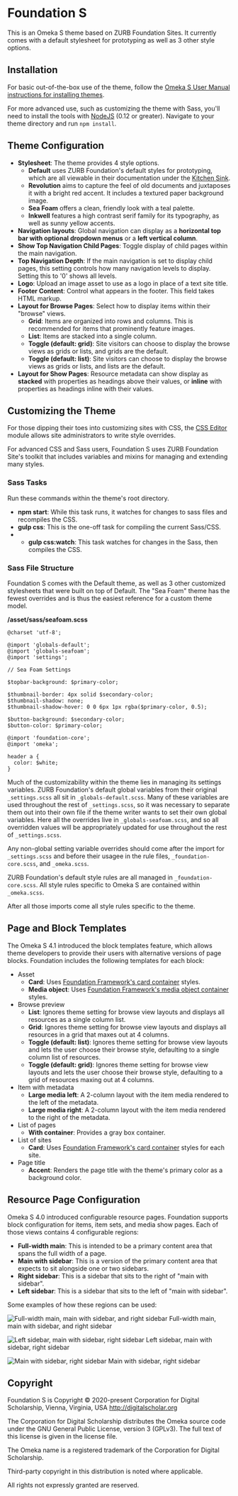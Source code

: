 # Foundation S

This is an Omeka S theme based on ZURB Foundation Sites. It currently comes with a default stylesheet for prototyping as well as 3 other style options. 

## Installation

For basic out-of-the-box use of the theme, follow the [Omeka S User Manual instructions for installing themes](https://omeka.org/s/docs/user-manual/sites/site_theme/#installing-themes). 

For more advanced use, such as customizing the theme with Sass, you'll need to install the tools with [NodeJS](https://nodejs.org/en/) (0.12 or greater). Navigate to your theme directory and run `npm install`.

## Theme Configuration

* **Stylesheet**: The theme provides 4 style options.
  * **Default** uses ZURB Foundation's default styles for prototyping, which are all viewable in their documentation under the [Kitchen Sink](https://get.foundation/sites/docs/kitchen-sink.html).
  * **Revolution** aims to capture the feel of old documents and juxtaposes it with a bright red accent. It includes a textured paper background image.
  * **Sea Foam** offers a clean, friendly look with a teal palette.
  * **Inkwell** features a high contrast serif family for its typography, as well as sunny yellow accents.
* **Navigation layouts**: Global navigation can display as a **horizontal top bar with optional dropdown menus** or a **left vertical column**.
* **Show Top Navigation Child Pages**: Toggle display of child pages within the main navigation.
* **Top Navigation Depth**: If the main navigation is set to display child pages, this setting controls how many navigation levels to display. Setting this to '0' shows all levels.
* **Logo**: Upload an image asset to use as a logo in place of a text site title.
* **Footer Content**: Control what appears in the footer. This field takes HTML markup.
* **Layout for Browse Pages**: Select how to display items within their "browse" views.
  * **Grid**: Items are organized into rows and columns. This is recommended for items that prominently feature images.
  * **List**: Items are stacked into a single column.
  * **Toggle (default: grid)**: Site visitors can choose to display the browse views as grids or lists, and grids are the default.
  * **Toggle (default: list)**: Site visitors can choose to display the browse views as grids or lists, and lists are the default.
* **Layout for Show Pages**: Resource metadata can show display as **stacked** with properties as headings above their values, or **inline** with properties as headings inline with their values.

## Customizing the Theme

For those dipping their toes into customizing sites with CSS, the [CSS Editor](https://omeka.org/s/modules/CSSEditor/) module allows site administrators to write style overrides.

For advanced CSS and Sass users, Foundation S uses ZURB Foundation Site's toolkit that includes variables and mixins for managing and extending many styles.

### Sass Tasks

Run these commands within the theme's root directory.

* **npm start**: While this task runs, it watches for changes to sass files and recompiles the CSS.
* **gulp css**: This is the one-off task for compiling the current Sass/CSS.
* * **gulp css:watch**: This task watches for changes in the Sass, then compiles the CSS.

### Sass File Structure

Foundation S comes with the Default theme, as well as 3 other customized stylesheets that were built on top of Default. The "Sea Foam" theme has the fewest overrides and is thus the easiest reference for a custom theme model.

**/asset/sass/seafoam.scss**

```
@charset 'utf-8';

@import 'globals-default';
@import 'globals-seafoam';
@import 'settings';

// Sea Foam Settings

$topbar-background: $primary-color;
  
$thumbnail-border: 4px solid $secondary-color;
$thumbnail-shadow: none;
$thumbnail-shadow-hover: 0 0 6px 1px rgba($primary-color, 0.5);

$button-background: $secondary-color;
$button-color: $primary-color;

@import 'foundation-core';
@import 'omeka';

header a {
  color: $white;
}
```

Much of the customizability within the theme lies in managing its settings variables. ZURB Foundation's default global variables from their original `_settings.scss` all sit in `_globals-default.scss`. Many of these variables are used throughout the rest of `_settings.scss`, so it was necessary to separate them out into their own file if the theme writer wants to set their own global variables. Here all the overrides live in `_globals-seafoam.scss`, and so all overridden values will be appropriately updated for use throughout the rest of `_settings.scss`. 

Any non-global setting variable overrides should come after the import for `_settings.scss` and before their usagee in the rule files, `_foundation-core.scss`, and `_omeka.scss`. 

ZURB Foundation's default style rules are all managed in `_foundation-core.scss`. All style rules specific to Omeka S are contained within `_omeka.scss`.

After all those imports come all style rules specific to the theme.

## Page and Block Templates

The Omeka S 4.1 introduced the block templates feature, which allows theme developers to provide their users with alternative versions of page blocks. Foundation includes the following templates for each block:

* Asset
  * **Card**: Uses [Foundation Framework's card container](https://get.foundation/sites/docs/card.html) styles.
  * **Media object**: Uses [Foundation Framework's media object container](https://get.foundation/sites/docs/media-object.html) styles.
* Browse preview
  * **List**: Ignores theme setting for browse view layouts and displays all resources as a single column list.
  * **Grid**: Ignores theme setting for browse view layouts and displays all resources in a grid that maxes out at 4 columns.
  * **Toggle (default: list)**: Ignores theme setting for browse view layouts and lets the user choose their browse style, defaulting to a single column list of resources.
  * **Toggle (default: grid)**: Ignores theme setting for browse view layouts and lets the user choose their browse style, defaulting to a grid of resources maxing out at 4 columns.
* Item with metadata
  * **Large media left**: A 2-column layout with the item media rendered to the left of the metadata.
  * **Large media right**: A 2-column layout with the item media rendered to the right of the metadata.
* List of pages
  * **With container**: Provides a gray box container.
* List of sites
  * **Card**: Uses [Foundation Framework's card container](https://get.foundation/sites/docs/card.html) styles for each site.
* Page title
  * **Accent**: Renders the page title with the theme's primary color as a background color.

## Resource Page Configuration

Omeka S 4.0 introduced configurable resource pages. Foundation supports block configuration for items, item sets, and media show pages. Each of those views contains 4 configurable regions:

* **Full-width main**: This is intended to be a primary content area that spans the full width of a page.
* **Main with sidebar**: This is a version of the primary content area that expects to sit alongside one or two sidebars.
* **Right sidebar**: This is a sidebar that sits to the right of "main with sidebar".
* **Left sidebar**: This is a sidebar that sits to the left of "main with sidebar". 

Some examples of how these regions can be used:

![Full-width main, main with sidebar, and right sidebar](asset/img/full-main-right.jpg)
Full-width main, main with sidebar, and right sidebar

![Left sidebar,  main with sidebar, right sidebar](asset/img/left-main-right.jpg)
Left sidebar,  main with sidebar, right sidebar

![Main with sidebar, right sidebar](asset/img/main-right.jpg)
Main with sidebar, right sidebar

## Copyright
Foundation S is Copyright © 2020-present Corporation for Digital Scholarship, Vienna, Virginia, USA http://digitalscholar.org

The Corporation for Digital Scholarship distributes the Omeka source code
under the GNU General Public License, version 3 (GPLv3). The full text
of this license is given in the license file.

The Omeka name is a registered trademark of the Corporation for Digital Scholarship.

Third-party copyright in this distribution is noted where applicable.

All rights not expressly granted are reserved.
